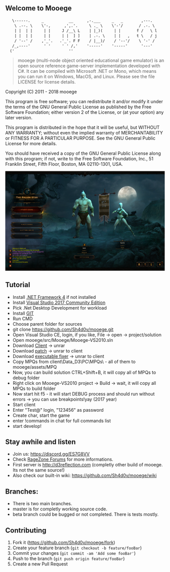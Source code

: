 ## Welcome to Mooege       
       \------.     _           __      ,-.___     _   _        ,---.  
        \ .--. \    \'-,      ,',.'.     \ ._ \    \'-'/       / .-. \ 
        | |  | |     | |     J /__\ L    | |_)(     | |       f /   \ l
        | |  | |     | |     | |  ] ]    | .-. \    | |   ,   t \   / j
        / '--' /    ,'_'.   .'_'. F F    / |__)/    / '--'/    \ '-' / 
       /_,----'      ' '     ' ' /,'    '-----'    '-----'      '---' 
      ('                        ''                    
> mooege (multi-node object oriented educational game emulator) is an open source reference game-server implementation developed with C#. It can be compiled with Microsoft .NET or Mono, which means you can run it on Windows, MacOS, and Linux. Please see the file LICENSE for license details.

Copyright (C) 2011 - 2018 mooege

This program is free software; you can redistribute it and/or
modify it under the terms of the GNU General Public License
as published by the Free Software Foundation; either version 2
of the License, or (at your option) any later version.

This program is distributed in the hope that it will be useful,
but WITHOUT ANY WARRANTY; without even the implied warranty of
MERCHANTABILITY or FITNESS FOR A PARTICULAR PURPOSE.  See the
GNU General Public License for more details.

You should have received a copy of the GNU General Public License
along with this program; if not, write to the Free Software
Foundation, Inc., 51 Franklin Street, Fifth Floor, Boston, MA  02110-1301, USA.


![](mooege.png)

## Tutorial
* Install [.NET Framework 4](https://www.microsoft.com/en-in/download/details.aspx?id=17718) if not installed
* Install [Visual Studio 2017 Community Edition](https://www.visualstudio.com/en/downloads)
* Pick .Net Desktop Development for workload
* Install [GIT](https://git-scm.com/downloads)
* Run CMD
* Choose parent folder for sources
* git clone https://github.com/Sh4d0v/mooege.git
* Open Visual Studio CE, login, if you like, File -> open -> project/solution
* Open mooege/src/Mooege/Mooege-VS2010.sln
* Download [Client](https://yadi.sk/d/g_aoGkXE3PACvC) -> unrar
* Download [patch](https://yadi.sk/d/dfPqlIiM3PAD3z) -> unrar to client
* Download [executable fixer](https://yadi.sk/d/0bMUbmXy3PAD8f) -> unrar to client
* Copy MPQs from client\Data_D3\PC\MPQs\ - all of them to mooege/assets/MPQ
* Now, you can build solution CTRL+Shift+B, it will copy all of MPQs to debug folder
* Right click on Mooege-VS2010 project -> Build -> wait, it will copy all MPQs to build folder
* Now start hit f5 - it will start DEBUG process and should run without errors -> you can use breakpoints!yay (2017 year)
* Start client
* Enter "Test@" login, "123456" as password
* Create char, start the game
* enter !commands in chat for full commands list
* start develop!


## Stay awhile and listen
* Join us: https://discord.gg/ES7G8VV
* Check [RageZone Forums](http://ragezone.com/) for more informations.
* First server is http://d3reflection.com (completly other build of mooege. Its not the same source!)
* Also check our built-in wiki: https://github.com/Sh4d0v/mooege/wiki

## Branches:
* There is two main branches.
* master is for completly working source code.
* beta branch could be bugged or not completed. There is tests mostly.


## Contributing
1. Fork it (<https://github.com/Sh4d0v/mooege/fork>)
2. Create your feature branch (`git checkout -b feature/fooBar`)
3. Commit your changes (`git commit -am 'Add some fooBar'`)
4. Push to the branch (`git push origin feature/fooBar`)
5. Create a new Pull Request


